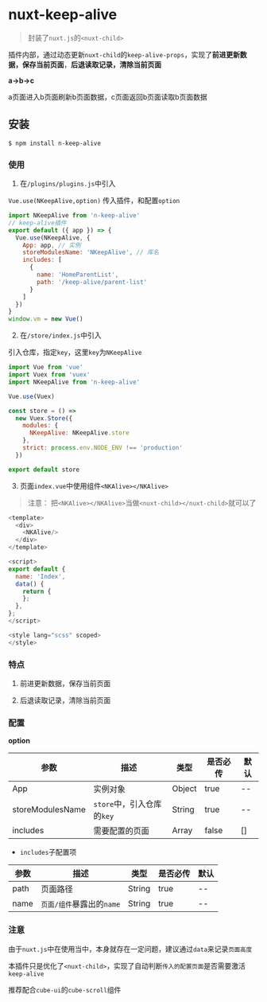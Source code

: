 # nuxt-keep-alive

> 封装了`nuxt.js`的`<nuxt-child>`

插件内部，通过动态更新`nuxt-child`的`keep-alive-props`，实现了**前进更新数据，保存当前页面**，**后退读取记录，清除当前页面**

**a->b->c**

a页面进入b页面刷新b页面数据，c页面返回b页面读取b页面数据

## 安装

```
$ npm install n-keep-alive
```

### 使用

1. 在`/plugins/plugins.js`中引入

`Vue.use(NKeepAlive,option)` 传入插件，和配置`option`

```js
import NKeepAlive from 'n-keep-alive'
// keep-alive插件
export default ({ app }) => {
  Vue.use(NKeepAlive, {
    App: app, // 实例
    storeModulesName: 'NKeepAlive', // 库名
    includes: [
      {
        name: 'HomeParentList',
        path: '/keep-alive/parent-list'
      }
    ]
  })
}
window.vm = new Vue()
```

2. 在`/store/index.js`中引入

引入仓库，指定`key`，这里`key`为`NKeepAlive`

```js
import Vue from 'vue'
import Vuex from 'vuex'
import NKeepAlive from 'n-keep-alive'

Vue.use(Vuex)

const store = () =>
  new Vuex.Store({
    modules: {
      NKeepAlive: NKeepAlive.store
    },
    strict: process.env.NODE_ENV !== 'production'
  })

export default store
```

3. 页面`index.vue`中使用组件`<NKAlive></NKAlive>`

> 注意： 把`<NKAlive></NKAlive>`当做`<nuxt-child></nuxt-child>`就可以了

```js
<template>
  <div>
    <NKAlive/>
  </div>
</template>

<script>
export default {
  name: 'Index',
  data() {
    return {
    };
  },
};
</script>

<style lang="scss" scoped>
</style>
```


### 特点

1. 前进更新数据，保存当前页面

2. 后退读取记录，清除当前页面

### 配置

**option**

| 参数             | 描述                       | 类型   | 是否必传 | 默认 |
| ---------------- | -------------------------- | ------ | -------- | ---- |
| App              | 实例对象                   | Object | true     | --   |
| storeModulesName | `store`中，引入仓库的`key` | String | true     | --   |
| includes         | 需要配置<keep-alive>的页面 | Array  | false    | []   |

- `includes`子配置项

| 参数 | 描述                      | 类型   | 是否必传 | 默认 |
| ---- | ------------------------- | ------ | -------- | ---- |
| path | 页面路径                  | String | true     | --   |
| name | `页面/组件`暴露出的`name` | String | true     | --   |

### 注意

由于`nuxt.js`中<keep-alive>在使用当中，本身就存在一定问题，建议通过`data`来记录`页面高度`

本插件只是优化了`<nuxt-child>`，实现了自动判断`传入的配置页面`是否需要激活`keep-alive`


推荐配合`cube-ui`的`cube-scroll`组件
